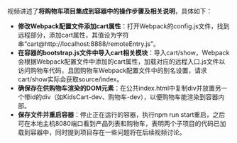 视频讲述了**将购物车项目集成到容器中的操作步骤及相关说明**，具体如下：


- **修改Webpack配置文件添加cart属性**：打开Webpack的config.js文件，找到远程部分，添加cart属性，其值设为字符串“cart@http://localhost:8888/remoteEntry.js”。
- **在容器的bootstrap.js文件中导入cart相关模块**：导入cart/show，Webpack会根据Webpack配置文件中添加的cart属性，加载对应的远程入口.js文件以访问购物车代码，且因购物车Webpack配置文件中的别名设置，请求cart/show实际会获取source/index。
- **确保存在供购物车渲染的DOM元素**：在公共index.html中复制div并放置另一个带id的div（如KidsCart-dev、购物车-dev），以便购物车能渲染到容器内部。
- **保存文件并重启容器**：停止正在运行的容器，执行npm run start重启，之后可在本地主机8080端口看到产品列表和购物车，表明两个子项目的代码已加载到容器中，同时提到项目存在一些问题将在后续视频讨论。